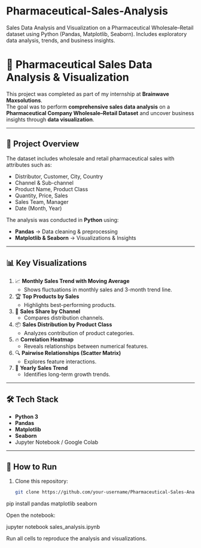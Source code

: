 # Pharmaceutical-Sales-Analysis
Sales Data Analysis and Visualization on a Pharmaceutical Wholesale–Retail dataset using Python (Pandas, Matplotlib, Seaborn). Includes exploratory data analysis, trends, and business insights.
# 💊 Pharmaceutical Sales Data Analysis & Visualization

This project was completed as part of my internship at **Brainwave Maxsolutions**.  
The goal was to perform **comprehensive sales data analysis** on a **Pharmaceutical Company Wholesale–Retail Dataset** and uncover business insights through **data visualization**.

---

## 📌 Project Overview
The dataset includes wholesale and retail pharmaceutical sales with attributes such as:
- Distributor, Customer, City, Country
- Channel & Sub-channel
- Product Name, Product Class
- Quantity, Price, Sales
- Sales Team, Manager
- Date (Month, Year)

The analysis was conducted in **Python** using:
- **Pandas** → Data cleaning & preprocessing  
- **Matplotlib & Seaborn** → Visualizations & Insights  

---

## 📊 Key Visualizations
1. 📈 **Monthly Sales Trend with Moving Average**  
   - Shows fluctuations in monthly sales and 3-month trend line.  
2. 🏆 **Top Products by Sales**  
   - Highlights best-performing products.  
3. 🥧 **Sales Share by Channel**  
   - Compares distribution channels.  
4. 📦 **Sales Distribution by Product Class**  
   - Analyzes contribution of product categories.  
5. 🔥 **Correlation Heatmap**  
   - Reveals relationships between numerical features.  
6. 🔍 **Pairwise Relationships (Scatter Matrix)**  
   - Explores feature interactions.  
7. 📅 **Yearly Sales Trend**  
   - Identifies long-term growth trends.  

---

## 🛠️ Tech Stack
- **Python 3**
- **Pandas**
- **Matplotlib**
- **Seaborn**
- Jupyter Notebook / Google Colab

---

## 🚀 How to Run
1. Clone this repository:
   ```bash
   git clone https://github.com/your-username/Pharmaceutical-Sales-Analysis.git  Install required libraries:

pip install pandas matplotlib seaborn


Open the notebook:

jupyter notebook sales_analysis.ipynb


Run all cells to reproduce the analysis and visualizations.   
